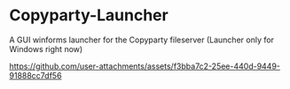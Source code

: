 # Copyparty-Launcher
A GUI winforms launcher for the Copyparty fileserver (Launcher only for Windows right now)

https://github.com/user-attachments/assets/f3bba7c2-25ee-440d-9449-91888cc7df56

